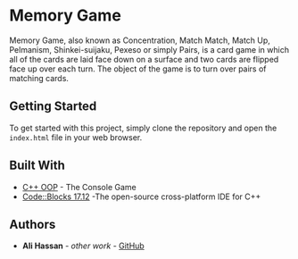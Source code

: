 # Memory Game

Memory Game, also known as Concentration, Match Match, Match Up, Pelmanism, Shinkei-suijaku, Pexeso or simply Pairs, is a card game in which all of the cards are laid face down on a surface and two cards are flipped face up over each turn. The object of the game is to turn over pairs of matching cards.

## Getting Started

To get started with this project, simply clone the repository and open the `index.html` file in your web browser.

## Built With

- [C++ OOP](http://www.cplusplus.com/reference/) - The Console Game
- [Code::Blocks 17.12](https://sourceforge.net/projects/codeblocks/) -The open-source cross-platform IDE for C++ 

## Authors

- **Ali Hassan** - _other work_ - [GitHub](https://github.com/AliHassanAlraee "Ali Hassan Alraee")

